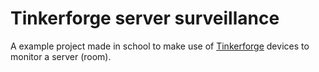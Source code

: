 # Tinkerforge server surveillance

A example project made in school to make use of [Tinkerforge](https://www.tinkerforge.com/) devices to monitor a server (room).
